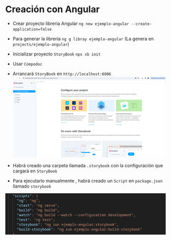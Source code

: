 # Creación con Angular

- Crear proyecto libreria Angular `ng new ejemplo-angular --create-application=false`
- Para generar la librería `ng g libray ejemplo-angular` (La genera en `projects/ejemplo-angular`)
- Inicializar proyecto `StoryBook` `npx sb init`
- Usar `Compodoc`
- Arrancará `StoryBook` en `http://localhost:6006`
![alt text](image.png)

- Habrá creado una carpeta llamada `.storybook` con la configuración que cargará en `StoryBook`

- Para ejecutarlo manualmente , habrá creado un `Script` en `package.json` llamado `storybook`

![alt text](image-1.png)